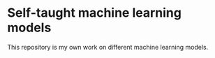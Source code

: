 # Self-taught machine learning models
This repository is my own work on different machine learning models. 
